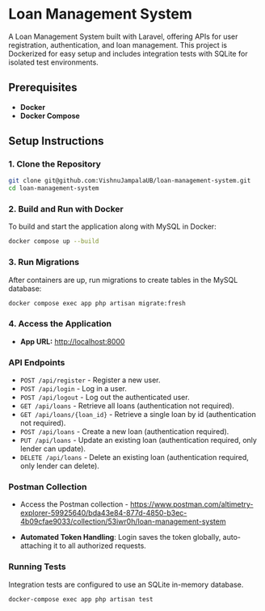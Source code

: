 # Loan Management System
A Loan Management System built with Laravel, offering APIs for user registration, authentication, and loan management. This project is Dockerized for easy setup and includes integration tests with SQLite for isolated test environments.

## Prerequisites
- **Docker**
- **Docker Compose**

## Setup Instructions
### 1. Clone the Repository
   ```bash
   git clone git@github.com:VishnuJampalaUB/loan-management-system.git
   cd loan-management-system
   ```

### 2. Build and Run with Docker
To build and start the application along with MySQL in Docker:

```bash
docker compose up --build
```

### 3. Run Migrations
After containers are up, run migrations to create tables in the MySQL database:

```bash
docker compose exec app php artisan migrate:fresh
```

### 4. Access the Application
- **App URL:** [http://localhost:8000](http://localhost:8000)


### API Endpoints
- `POST /api/register` - Register a new user.
- `POST /api/login` - Log in a user.
- `POST /api/logout` - Log out the authenticated user.
- `GET /api/loans` - Retrieve all loans (authentication not required).
- `GET /api/loans/{loan_id}` - Retrieve a single loan by id (authentication not required).
- `POST /api/loans` - Create a new loan (authentication required).
- `PUT /api/loans` - Update an existing loan (authentication required, only lender can update).
- `DELETE /api/loans` - Delete an existing loan (authentication required, only lender can delete).

### Postman Collection

- Access the Postman collection - https://www.postman.com/altimetry-explorer-59925640/bda43e84-877d-4850-b3ec-4b09cfae9033/collection/53iwr0h/loan-management-system

- **Automated Token Handling**: Login saves the token globally, auto-attaching it to all authorized requests.


### Running Tests
Integration tests are configured to use an SQLite in-memory database.

```bash
docker-compose exec app php artisan test
```

